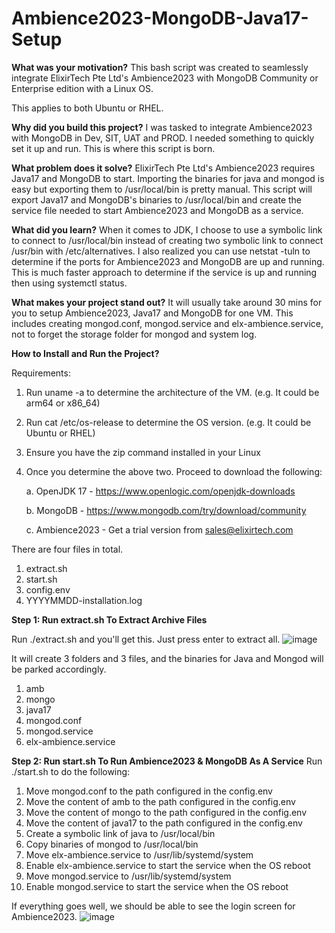 # Ambience2023-MongoDB-Java17-Setup
**What was your motivation?**
This bash script was created to seamlessly integrate ElixirTech Pte Ltd's Ambience2023 with MongoDB Community or Enterprise edition with a Linux OS.

This applies to both Ubuntu or RHEL.

**Why did you build this project?**
I was tasked to integrate Ambience2023 with MongoDB in Dev, SIT, UAT and PROD. I needed something to quickly set it up and run. This is where this script is born.

**What problem does it solve?**
ElixirTech Pte Ltd's Ambience2023 requires Java17 and MongoDB to start. Importing the binaries for java and mongod is easy but exporting them to /usr/local/bin is pretty manual. This script will export Java17 and MongoDB's binaries to /usr/local/bin and create the service file needed to start Ambience2023 and MongoDB as a service.

**What did you learn?**
When it comes to JDK, I choose to use a symbolic link to connect to /usr/local/bin instead of creating two symbolic link to connect /usr/bin with /etc/alternatives.
I also realized you can use netstat -tuln to determine if the ports for Ambience2023 and MongoDB are up and running. This is much faster approach to determine if the service is up and running then using systemctl status.

**What makes your project stand out?**
It will usually take around 30 mins for you to setup Ambience2023, Java17 and MongoDB for one VM. This includes creating mongod.conf, mongod.service and elx-ambience.service, not to forget the storage folder for mongod and system log.

**How to Install and Run the Project?**

Requirements:
1. Run uname -a to determine the architecture of the VM. (e.g. It could be arm64 or x86_64)
2. Run cat /etc/os-release to determine the OS version. (e.g. It could be Ubuntu or RHEL)
3. Ensure you have the zip command installed in your Linux
4. Once you determine the above two. Proceed to download the following:

   a. OpenJDK 17 - https://www.openlogic.com/openjdk-downloads
   
   b. MongoDB - https://www.mongodb.com/try/download/community
   
   c. Ambience2023 - Get a trial version from sales@elixirtech.com
   
There are four files in total.
1. extract.sh
2. start.sh
3. config.env
4. YYYYMMDD-installation.log

**Step 1: Run extract.sh To Extract Archive Files**

Run ./extract.sh and you'll get this. Just press enter to extract all.
![image](https://github.com/davidaw78/Ambience2023-MongoDB-Java17-Setup/assets/89636227/39dc9bd6-705b-4bb9-ad3f-88b37473fa63)

It will create 3 folders and 3 files, and the binaries for Java and Mongod will be parked accordingly.
1. amb
2. mongo
3. java17
4. mongod.conf
5. mongod.service
6. elx-ambience.service

**Step 2: Run start.sh To Run Ambience2023 & MongoDB As A Service**
Run ./start.sh to do the following:
1. Move mongod.conf to the path configured in the config.env
2. Move the content of amb to the path configured in the config.env
3. Move the content of mongo to the path configured in the config.env
4. Move the content of java17 to the path configured in the config.env
5. Create a symbolic link of java to /usr/local/bin
6. Copy binaries of mongod to /usr/local/bin
7. Move elx-ambience.service to /usr/lib/systemd/system
8. Enable elx-ambience.service to start the service when the OS reboot
9. Move mongod.service to /usr/lib/systemd/system
10. Enable mongod.service to start the service when the OS reboot

If everything goes well, we should be able to see the login screen for Ambience2023.
![image](https://github.com/davidaw78/Ambience2023-MongoDB-Java17-Setup/assets/89636227/f599ee4f-9c79-4fc6-a9e4-50c3da741a1c)
